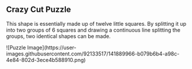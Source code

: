 <h2>Crazy Cut Puzzle</h2>
<p>This shape is essentially made up of twelve little squares. By splitting it up into two groups of 6 squares and drawing a continuous line splitting the groups, two identical shapes can be made.</p>
![Puzzle Image](https://user-images.githubusercontent.com/92133517/141889966-b079b6b4-a98c-4e84-802d-3ece4b588910.png)
